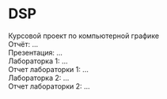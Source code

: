# DSP
Курсовой проект по компьютерной графике</br>
Отчёт: ...</br>
Презентация: ...</br>
Лабораторка 1: ...</br>
Отчет лабораторки 1: ...</br>
Лабораторка 2: ...</br>
Отчет лабораторки 2: ...</br>
